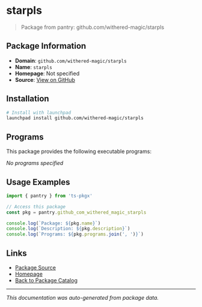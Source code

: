 # starpls

> Package from pantry: github.com/withered-magic/starpls

## Package Information

- **Domain**: `github.com/withered-magic/starpls`
- **Name**: `starpls`
- **Homepage**: Not specified
- **Source**: [View on GitHub](https://github.com/pkgxdev/pantry/tree/main/projects/github.com/withered-magic/starpls/package.yml)

## Installation

```bash
# Install with launchpad
launchpad install github.com/withered-magic/starpls
```

## Programs

This package provides the following executable programs:

*No programs specified*

## Usage Examples

```typescript
import { pantry } from 'ts-pkgx'

// Access this package
const pkg = pantry.github_com_withered_magic_starpls

console.log(`Package: ${pkg.name}`)
console.log(`Description: ${pkg.description}`)
console.log(`Programs: ${pkg.programs.join(', ')}`)
```

## Links

- [Package Source](https://github.com/pkgxdev/pantry/tree/main/projects/github.com/withered-magic/starpls/package.yml)
- [Homepage](#)
- [Back to Package Catalog](../package-catalog.md)

---

*This documentation was auto-generated from package data.*
